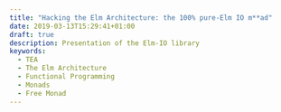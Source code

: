 ```yaml
---
title: "Hacking the Elm Architecture: the 100% pure-Elm IO m**ad"
date: 2019-03-13T15:29:41+01:00
draft: true
description: Presentation of the Elm-IO library
keywords:
  - TEA
  - The Elm Architecture
  - Functional Programming
  - Monads
  - Free Monad
---
```


